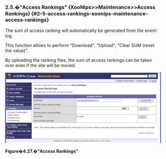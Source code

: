 ### 2.5.�&quot;Access Rankings&quot; (XooNIps&gt;&gt;Maintenance&gt;&gt;Access Rankings) {#2-5-access-rankings-xoonips-maintenance-access-rankings}

The sum of access ranking will automatically be generated from the event-log.

This function allows to perform &quot;Download&quot;, &quot;Upload&quot;, &quot;Clear SUM (reset the value)&quot;.

By uploading the ranking files, the sum of access rankings can be taken over even if the site will be moved.

!["Access Rankings"](../../assets/xoonips-mente12.png)

**Figure�4.27.�&quot;Access Rankings&quot;**